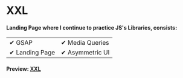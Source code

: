 # XXL

#### Landing Page where I continue to practice JS's Libraries, consists:  

<table border="0">
 <tr>
    <td>✔ GSAP</td>
    <td>✔ Media Queries</td>
 </tr>
 <tr>
    <td>✔ Landing Page</td>
    <td>✔ Asymmetric UI</td>
 </tr>
</table>

#### Preview: [XXL](https://xxl.netlify.app/)
